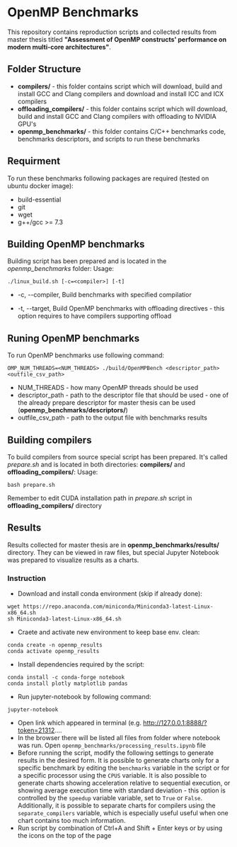 # OpenMP Benchmarks

This repository contains reproduction scripts and collected results from master thesis titled **"Assessment of OpenMP constructs' performance on modern  multi-core architectures"**.

## Folder Structure
- **compilers/** - this folder contains script which will download, build and install GCC and Clang compilers and download and install ICC and ICX compilers
- **offloading_compilers/** - this folder contains script which will download, build and install GCC and Clang compilers with offloading to NVIDIA GPU's 
- **openmp_benchmarks/** - this folder contains C/C++ benchmarks code, benchmarks descriptors, and scripts to run these benchmarks

## Requirment

To run these benchmarks following packages are required (tested on ubuntu docker image):
- build-essential
- git
- wget
- g++/gcc >= 7.3

## Building OpenMP benchmarks
Building script has been prepared and is located in the *openmp_benchmarks* folder:
Usage:
```
./linux_build.sh [-c=<compiler>] [-t]
```
* -c, --compiler, Build benchmarks with specified compilatior
-  -t, --target, Build OpenMP benchmarks with offloading directives - this option requires to have compilers supporting offload

## Runing OpenMP benchmarks
To run OpenMP benchmarks use following command:
```
OMP_NUM_THREADS=<NUM_THREADS> ./build/OpenMPBench <descriptor_path> <outfile_csv_path>
```
- NUM_THREADS - how many OpenMP threads should be used
- descriptor_path - path to the descriptor file that should be used - one of the already prepare descriptor for master thesis can be used (**openmp_benchmarks/descriptors/**)
- outfile_csv_path - path to the output file with benchmarks results

## Building compilers
To build compilers from source special script has been prepared. It's called *prepare.sh* and is located in both directories: **compilers/** and **offloading_compilers/**:
Usage:
```
bash prepare.sh
```
Remember to edit CUDA installation path in *prepare.sh* script in **offloading_compilers/** directory

## Results
Results collected for master thesis are in **openmp_benchmarks/results/** directory. They can be viewed in raw files, but special Jupyter Notebook was prepared to visualize results as a charts.
### Instruction
- Download and install conda environment (skip if already done):
```
wget https://repo.anaconda.com/miniconda/Miniconda3-latest-Linux-x86_64.sh
sh Miniconda3-latest-Linux-x86_64.sh
```
- Craete and activate new environment to keep base env. clean:
```
conda create -n openmp_results
conda activate openmp_results
```
- Install dependencies required by the script:
```
conda install -c conda-forge notebook  
conda install plotly matplotlib pandas
```
- Run jupyter-notebook by following command:
```
jupyter-notebook
```
- Open link which appeared in terminal (e.g. http://127.0.0.1:8888/?token=21312....
- In the browser there will be listed all files from folder where notebook was run. Open ```openmp_benchmarks/processing_results.ipynb``` file 
- Before running the script, modify the following settings to generate results in the desired form. It is possible to generate charts only for a specific benchmark by editing the ```benchmarks``` variable in the script or for a specific processor using the ```CPUS``` variable. It is also possible to generate charts showing acceleration relative to sequential execution, or showing average execution time with standard deviation - this option is controlled by the ```speedup``` variable variable, set to ```True``` or ```False```. Additionally, it is possible to separate charts for compilers using the ```separate_compilers``` variable, which is especially useful useful when one chart contains too much information.
- Run script by combination of Ctrl+A and Shift + Enter keys or by using the icons on the top of the page
